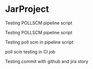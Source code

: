 # JarProject

Testing POLLSCM pipeline script

Testing POLLSCM pipeline script

Testing poll scm in pipeline script

poll scm testing in CI job

Testing commit with github and jira story
